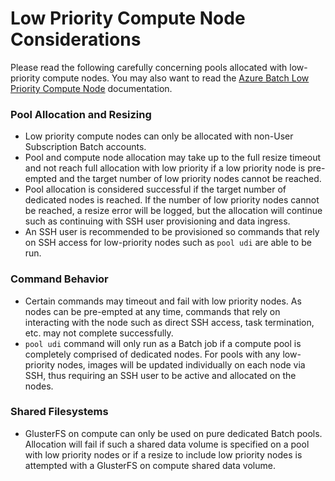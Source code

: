 # Low Priority Compute Node Considerations
Please read the following carefully concerning pools allocated with low-
priority compute nodes. You may also want to read the
[Azure Batch Low Priority Compute Node](https://docs.microsoft.com/en-us/azure/batch/batch-low-pri-vms)
documentation.

### Pool Allocation and Resizing
* Low priority compute nodes can only be allocated with non-User Subscription
Batch accounts.
* Pool and compute node allocation may take up to the full resize timeout
and not reach full allocation with low priority if a low priority node is
pre-empted and the target number of low priority nodes cannot be reached.
* Pool allocation is considered successful if the target number of dedicated
nodes is reached. If the number of low priority nodes cannot be reached,
a resize error will be logged, but the allocation will continue such as
continuing with SSH user provisioning and data ingress.
* An SSH user is recommended to be provisioned so commands that rely on
SSH access for low-priority nodes such as `pool udi` are able to be run.

### Command Behavior
* Certain commands may timeout and fail with low priority nodes. As nodes
can be pre-empted at any time, commands that rely on interacting with the
node such as direct SSH access, task termination, etc. may not complete
successfully.
* `pool udi` command will only run as a Batch job if a compute pool is
completely comprised of dedicated nodes. For pools with any low-priority
nodes, images will be updated individually on each node via SSH, thus
requiring an SSH user to be active and allocated on the nodes.

### Shared Filesystems
* GlusterFS on compute can only be used on pure dedicated Batch pools.
Allocation will fail if such a shared data volume is specified on a pool with
low priority nodes or if a resize to include low priority nodes is attempted
with a GlusterFS on compute shared data volume.
